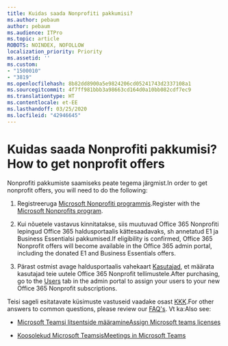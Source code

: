 ```yaml
---
title: Kuidas saada Nonprofiti pakkumisi?
ms.author: pebaum
author: pebaum
ms.audience: ITPro
ms.topic: article
ROBOTS: NOINDEX, NOFOLLOW
localization_priority: Priority
ms.assetid: ''
ms.custom:
- "1500010"
- "3819"
ms.openlocfilehash: 8b82dd8900a5e9824206cd05241743d2337108a1
ms.sourcegitcommit: 4f7ff981bbb3a98663cd164d0a10bb082cdf7ec9
ms.translationtype: HT
ms.contentlocale: et-EE
ms.lasthandoff: 03/25/2020
ms.locfileid: "42946645"
---
```

# <a name="how-to-get-nonprofit-offers"></a><span data-ttu-id="62851-102">Kuidas saada Nonprofiti pakkumisi?</span><span class="sxs-lookup"><span data-stu-id="62851-102">How to get nonprofit offers</span></span>

<span data-ttu-id="62851-103">Nonprofiti pakkumiste saamiseks peate tegema järgmist.</span><span class="sxs-lookup"><span data-stu-id="62851-103">In order to get nonprofit offers, you will need to do the following:</span></span>

1. <span data-ttu-id="62851-104">Registreeruga [Microsoft Nonprofiti programmis](https://go.microsoft.com/fwlink/p/?linkid=2008962).</span><span class="sxs-lookup"><span data-stu-id="62851-104">Register with the [Microsoft Nonprofits program](https://go.microsoft.com/fwlink/p/?linkid=2008962).</span></span>

2. <span data-ttu-id="62851-105">Kui nõuetele vastavus kinnitatakse, siis muutuvad Office 365 Nonprofiti lepingud Office 365 haldusportaalis kättesaadavaks, sh annetatud E1 ja Business Essentialsi pakkumised.</span><span class="sxs-lookup"><span data-stu-id="62851-105">If eligibility is confirmed, Office 365 Nonprofit offers will become available in the Office 365 admin portal, including the donated E1 and Business Essentials offers.</span></span>

3. <span data-ttu-id="62851-106">Pärast ostmist avage haldusportaalis vahekaart [Kasutajad](https://admin.microsoft.com/Adminportal/Home#/users), et määrata kasutajad teie uutele Office 365 Nonprofit tellimustele.</span><span class="sxs-lookup"><span data-stu-id="62851-106">After purchasing, go to the [Users](https://admin.microsoft.com/Adminportal/Home#/users) tab in the admin portal to assign your users to your new Office 365 Nonprofit subscriptions.</span></span>

<span data-ttu-id="62851-107">Teisi sageli esitatavate küsimuste vastuseid vaadake osast [KKK](https://www.microsoft.com/microsoft-365/nonprofit/office-365-nonprofit#coreui-heading-67lnrlz).</span><span class="sxs-lookup"><span data-stu-id="62851-107">For other answers to common questions, please review our [FAQ's](https://www.microsoft.com/microsoft-365/nonprofit/office-365-nonprofit#coreui-heading-67lnrlz).</span></span> <span data-ttu-id="62851-108">Vt ka:</span><span class="sxs-lookup"><span data-stu-id="62851-108">Also see:</span></span>

- [<span data-ttu-id="62851-109">Microsoft Teamsi litsentside määramine</span><span class="sxs-lookup"><span data-stu-id="62851-109">Assign Microsoft teams licenses</span></span>](https://docs.microsoft.com/MicrosoftTeams/assign-teams-licenses)

- [<span data-ttu-id="62851-110">Koosolekud Microsoft Teamsis</span><span class="sxs-lookup"><span data-stu-id="62851-110">Meetings in Microsoft Teams</span></span>](https://docs.microsoft.com/MicrosoftTeams/tutorial-meetings-in-teams)